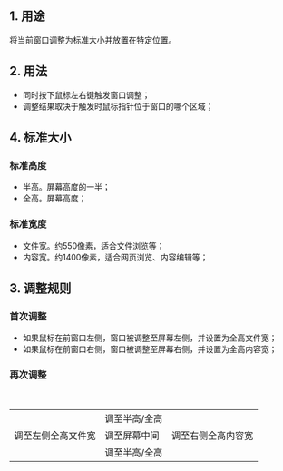 ## 1. 用途
将当前窗口调整为标准大小并放置在特定位置。

## 2. 用法
- 同时按下鼠标左右键触发窗口调整；
- 调整结果取决于触发时鼠标指针位于窗口的哪个区域；

## 4. 标准大小

### 标准高度
- 半高。屏幕高度的一半；
- 全高。屏幕高度；

### 标准宽度
- 文件宽。约550像素，适合文件浏览等；
- 内容宽。约1400像素，适合网页浏览、内容编辑等；

## 3. 调整规则

### 首次调整
- 如果鼠标在前窗口左侧，窗口被调整至屏幕左侧，并设置为全高文件宽；
- 如果鼠标在前窗口右侧，窗口被调整至屏幕右侧，并设置为全高内容宽；

### 再次调整
<table>
  <tr>
    <td></td><td>调至半高/全高</td><td></td>
  </tr>
  <tr>
    <td>调至左侧全高文件宽</td><td>调至屏幕中间</td><td>调至右侧全高内容宽</td>
  </tr>
  <tr>
    <td></td><td>调至半高/全高</td><td></td>
  </tr>
</table>


